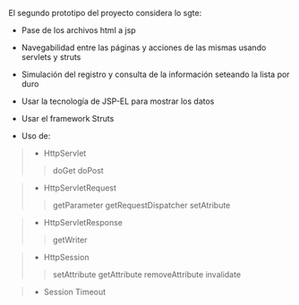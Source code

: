 El segundo prototipo del proyecto considera lo sgte:

- Pase de los archivos html a jsp

- Navegabilidad entre las páginas y acciones de las mismas usando servlets y struts

- Simulación del registro y consulta de la información seteando la lista por duro

- Usar la tecnología de JSP-EL para mostrar los datos

- Usar el framework Struts

- Uso de:
> - HttpServlet
> > doGet
> > doPost


> - HttpServletRequest
> > getParameter
> > getRequestDispatcher
> > setAtribute


> - HttpServletResponse
> > getWriter


> - HttpSession
> > setAttribute
> > getAttribute
> > removeAttribute
> > invalidate


> - Session Timeout